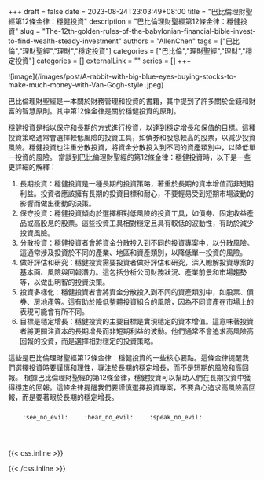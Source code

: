 +++ 
draft = false
date = 2023-08-24T23:03:49+08:00
title = "巴比倫理財聖經第12條金律：穩健投資"
description = "巴比倫理財聖經第12條金律：穩健投資"
slug = "The-12th-golden-rules-of-the-babylonian-financial-bible-invest-to-find-wealth-steady-investment"
authors = "AllenChen"
tags = ["巴比倫","理財聖經","理財","穩定投資"]
categories = ["巴比倫","理財聖經","理財","穩定投資"]
categories = []
externalLink = ""
series = []
+++

![image](/images/post/A-rabbit-with-big-blue-eyes-buying-stocks-to-make-much-money-with-Van-Gogh-style
.jpeg)

巴比倫理財聖經是一本關於財務管理和投資的書籍，其中提到了許多關於金錢和財富的智慧原則。其中第12條金律是關於穩健投資的原則。

穩健投資是指以保守和長期的方式進行投資，以達到穩定增長和保值的目標。這種投資策略通常會選擇較低風險的投資工具，如債券和股息較高的股票，以減少投資風險。穩健投資也注重分散投資，將資金分散投入到不同的資產類別中，以降低單一投資的風險。
當談到巴比倫理財聖經的第12條金律：穩健投資時，以下是一些更詳細的解釋：

1. 長期投資：穩健投資是一種長期的投資策略，著重於長期的資本增值而非短期利益。投資者應該擁有長期的投資目標和耐心，不要輕易受到短期市場波動的影響而做出衝動的決策。
2. 保守投資：穩健投資傾向於選擇相對低風險的投資工具，如債券、固定收益產品或高股息的股票。這些投資工具相對穩定且具有較低的波動性，有助於減少投資風險。
3. 分散投資：穩健投資者會將資金分散投入到不同的投資專案中，以分散風險。這通常涉及投資於不同的產業、地區和資產類別，以降低單一投資的風險。
4. 做好評估和研究：穩健投資需要投資者做好評估和研究，深入瞭解投資專案的基本面、風險與回報潛力。這包括分析公司財務狀況、產業前景和市場趨勢等，以做出明智的投資決策。
5. 投資多樣化：穩健投資者會將資金分散投入到不同的資產類別中，如股票、債券、房地產等。這有助於降低整體投資組合的風險，因為不同資產在市場上的表現可能會有所不同。
6. 目標是穩定增長：穩健投資的主要目標是實現穩定的資本增值。這意味著投資者將更關注資本的長期增長而非短期利益的波動。他們通常不會追求高風險高回報的投資，而是選擇相對穩定的投資策略。

這些是巴比倫理財聖經第12條金律：穩健投資的一些核心要點。這條金律提醒我們選擇投資時要謹慎和理性，專注於長期的穩定增長，而不是短期的風險和高回報。
根據巴比倫理財聖經的第12條金律，穩健投資可以幫助人們在長期投資中獲得穩定的回報。這條金律提醒我們要謹慎選擇投資專案，不要貪心追求高風險高回報，而是要著眼於長期的穩定增長。

<p><span class="nowrap"><span class="emojify">🙈</span> <code>:see_no_evil:</code></span>  <span class="nowrap"><span class="emojify">🙉</span> <code>:hear_no_evil:</code></span>  <span class="nowrap"><span class="emojify">🙊</span> <code>:speak_no_evil:</code></span></p>
<br>
    

{{< css.inline >}}
<style>
.emojify {
	font-family: Apple Color Emoji, Segoe UI Emoji, NotoColorEmoji, Segoe UI Symbol, Android Emoji, EmojiSymbols;
	font-size: 2rem;
	vertical-align: middle;
}
@media screen and (max-width:650px) {
  .nowrap {
    display: block;
    margin: 25px 0;
  }
}
</style>
{{< /css.inline >}}
